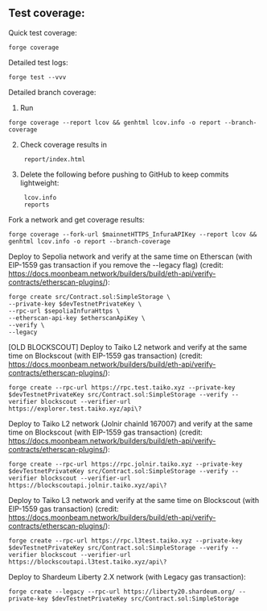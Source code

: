 ## Test coverage:

Quick test coverage:
```shell
forge coverage
```
Detailed test logs:
```shell
forge test --vvv
```
Detailed branch coverage:

1. Run 
```shell
forge coverage --report lcov && genhtml lcov.info -o report --branch-coverage
```
2. Check coverage results in

        report/index.html

3. Delete the following before pushing to GitHub to keep commits lightweight:

        lcov.info
        reports
        
Fork a network and get coverage results:
```shell
forge coverage --fork-url $mainnetHTTPS_InfuraAPIKey --report lcov && genhtml lcov.info -o report --branch-coverage
```
Deploy to Sepolia network and verify at the same time on Etherscan (with EIP-1559 gas transaction if you remove the --legacy flag) (credit: https://docs.moonbeam.network/builders/build/eth-api/verify-contracts/etherscan-plugins/):
```shell
forge create src/Contract.sol:SimpleStorage \
--private-key $devTestnetPrivateKey \
--rpc-url $sepoliaInfuraHttps \
--etherscan-api-key $etherscanApiKey \
--verify \
--legacy
```
[OLD BLOCKSCOUT] Deploy to Taiko L2 network and verify at the same time on Blockscout (with EIP-1559 gas transaction) (credit: https://docs.moonbeam.network/builders/build/eth-api/verify-contracts/etherscan-plugins/):
```shell
forge create --rpc-url https://rpc.test.taiko.xyz --private-key $devTestnetPrivateKey src/Contract.sol:SimpleStorage --verify --verifier blockscout --verifier-url https://explorer.test.taiko.xyz/api\? 
```
Deploy to Taiko L2 network (Jolnir chainId 167007) and verify at the same time on Blockscout (with EIP-1559 gas transaction) (credit: https://docs.moonbeam.network/builders/build/eth-api/verify-contracts/etherscan-plugins/):
```shell
forge create --rpc-url https://rpc.jolnir.taiko.xyz --private-key $devTestnetPrivateKey src/Contract.sol:SimpleStorage --verify --verifier blockscout --verifier-url https://blockscoutapi.jolnir.taiko.xyz/api\?
```
Deploy to Taiko L3 network and verify at the same time on Blockscout (with EIP-1559 gas transaction) (credit: https://docs.moonbeam.network/builders/build/eth-api/verify-contracts/etherscan-plugins/):
```shell
forge create --rpc-url https://rpc.l3test.taiko.xyz --private-key $devTestnetPrivateKey src/Contract.sol:SimpleStorage --verify --verifier blockscout --verifier-url https://blockscoutapi.l3test.taiko.xyz/api\?
```
Deploy to Shardeum Liberty 2.X network (with Legacy gas transaction):
```shell
forge create --legacy --rpc-url https://liberty20.shardeum.org/ --private-key $devTestnetPrivateKey src/Contract.sol:SimpleStorage
```
